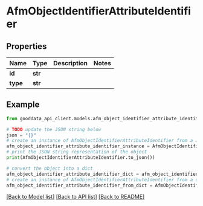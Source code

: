 # AfmObjectIdentifierAttributeIdentifier


## Properties

Name | Type | Description | Notes
------------ | ------------- | ------------- | -------------
**id** | **str** |  | 
**type** | **str** |  | 

## Example

```python
from gooddata_api_client.models.afm_object_identifier_attribute_identifier import AfmObjectIdentifierAttributeIdentifier

# TODO update the JSON string below
json = "{}"
# create an instance of AfmObjectIdentifierAttributeIdentifier from a JSON string
afm_object_identifier_attribute_identifier_instance = AfmObjectIdentifierAttributeIdentifier.from_json(json)
# print the JSON string representation of the object
print(AfmObjectIdentifierAttributeIdentifier.to_json())

# convert the object into a dict
afm_object_identifier_attribute_identifier_dict = afm_object_identifier_attribute_identifier_instance.to_dict()
# create an instance of AfmObjectIdentifierAttributeIdentifier from a dict
afm_object_identifier_attribute_identifier_from_dict = AfmObjectIdentifierAttributeIdentifier.from_dict(afm_object_identifier_attribute_identifier_dict)
```
[[Back to Model list]](../README.md#documentation-for-models) [[Back to API list]](../README.md#documentation-for-api-endpoints) [[Back to README]](../README.md)


